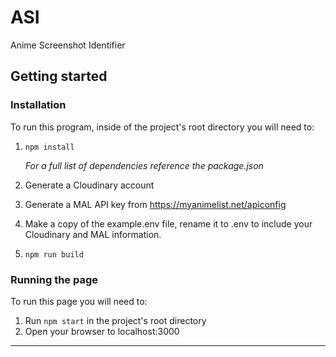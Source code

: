 # ASI
Anime Screenshot Identifier

## Getting started ##

### Installation ###

To run this program, inside of the project's root directory you will need to:

  1. `npm install`
  
      *For a full list of dependencies reference the package.json*
  2. Generate a Cloudinary account
  3. Generate a MAL API key from https://myanimelist.net/apiconfig

     
  4. Make a copy of the example.env file, rename it to .env to include your Cloudinary and MAL information.
  5. `npm run build`

### Running the page ###

To run this page you will need to:

  1. Run `npm start` in the project's root directory
  2. Open your browser to localhost:3000

---
